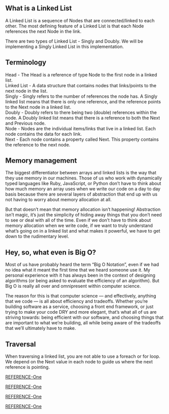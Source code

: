 
## What is a Linked List
 A Linked List is a sequence of Nodes that are connected/linked to each other. The most defining feature of a Linked List is that each Node references the next Node in the link.

 There are two types of Linked List - Singly and Doubly. We will be implementing a Singly Linked List in this implementation.

## Terminology
 Head - The Head is a reference of type Node to the first node in a linked list.<br>
 Linked List - A data structure that contains nodes that links/points to the next node in the list.<br>
 Singly - Singly refers to the number of references the node has. A Singly linked list means that there is only one reference, and the reference points to the Next node in a linked list.<br>
 Doubly - Doubly refers to there being two (double) references within the node. A Doubly linked list means that there is a reference to both the Next and Previous node.<br>
  Node - Nodes are the individual items/links that live in a linked list. Each node contains the data for each link.<br>
 Next - Each node contains a property called Next. This property contains the reference to the next node.<br>


 
## Memory management
 The biggest differentiator between arrays and linked lists is the way that they use memory in our machines. Those of us who work with dynamically typed languages like Ruby, JavaScript, or Python don’t have to think about how much memory an array uses when we write our code on a day to day basis because there are several layers of abstraction that end up with us not having to worry about memory allocation at all.

 But that doesn’t mean that memory allocation isn’t happening! Abstraction isn’t magic, it’s just the simplicity of hiding away things that you don’t need to see or deal with all of the time. Even if we don’t have to think about memory allocation when we write code, if we want to truly understand what’s going on in a linked list and what makes it powerful, we have to get down to the rudimentary level.

## Hey, so, what even is Big O?
 Most of us have probably heard the term “Big O Notation”, even if we had no idea what it meant the first time that we heard someone use it. My personal experience with it has always been in the context of designing algorithms (or being asked to evaluate the efficiency of an algorithm). But Big O is really all over and omnipresent within computer science.

 The reason for this is that computer science — and effectively, anything that we code — is all about efficiency and tradeoffs. Whether you’re building software as a service, choosing a front end framework, or just trying to make your code DRY and more elegant, that’s what all of us are striving towards: being efficient with our software, and choosing things that are important to what we’re building, all while being aware of the tradeoffs that we’ll ultimately have to make.


## Traversal
When traversing a linked list, you are not able to use a foreach or for loop. We depend on the Next value in each node to guide us where the next reference is pointing. 

[REFERENCE-One](path)

[REFERENCE-One](path)

[REFERENCE-One](path)

[REFERENCE-One](path)
